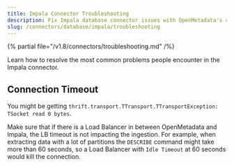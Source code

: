 ```yaml
---
title: Impala Connector Troubleshooting
description: Fix Impala database connector issues with OpenMetadata's comprehensive troubleshooting guide. Get solutions for common errors and configuration problems.
slug: /connectors/database/impala/troubleshooting
---
```


{% partial file="/v1.8/connectors/troubleshooting.md" /%}

Learn how to resolve the most common problems people encounter in the Impala connector.

## Connection Timeout

You might be getting `thrift.transport.TTransport.TTransportException: TSocket read 0 bytes`.

Make sure that if there is a Load Balancer in between OpenMetadata and Impala, the LB timeout
is not impacting the ingestion. For example, when extracting data with a lot of partitions the `DESCRIBE`
command might take more than 60 seconds, so a Load Balancer with `Idle Timeout` at 60 seconds would
kill the connection.
